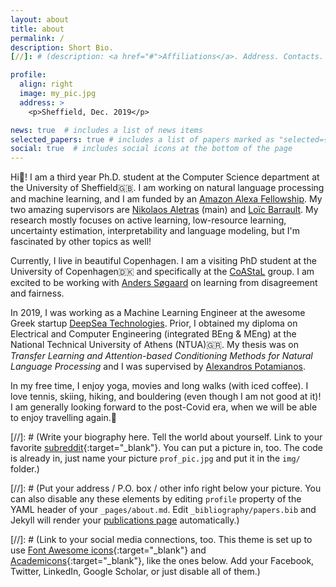 ```yaml
---
layout: about
title: about
permalink: /
description: Short Bio.
[//]: # (description: <a href="#">Affiliations</a>. Address. Contacts. Moto. Etc.)

profile:
  align: right
  image: my_pic.jpg
  address: >
    <p>Sheffield, Dec. 2019</p>

news: true  # includes a list of news items
selected_papers: true # includes a list of papers marked as "selected={true}"
social: true  # includes social icons at the bottom of the page
---
```


Hi👋! I am a third year Ph.D. student at the Computer Science department at the University of Sheffield🇬🇧. 
I am working on natural language processing and machine learning, and I am funded by an [Amazon Alexa Fellowship](https://developer.amazon.com/en-US/alexa/alexa-startups/alexa-fund/alexa-fellowship/graduate).
My two amazing supervisors are [Nikolaos Aletras](https://scholar.google.co.uk/citations?user=uxRWFhoAAAAJ&hl=en) (main) and [Loïc Barrault](https://scholar.google.fr/citations?user=i4IBjw4AAAAJ&hl=en).
My research mostly focuses on active learning, low-resource learning, uncertainty estimation, interpretability and language modeling, but I'm fascinated by other topics as well! 


Currently, I live in beautiful Copenhagen. I am a visiting PhD student at the University of Copenhagen🇩🇰 and specifically at the [CoAStaL](https://coastalcph.github.io/) group. 
I am excited to be working with [Anders Søgaard](https://scholar.google.dk/citations?user=x3I4CrYAAAAJ&hl=en) on learning from disagreement and fairness.

In 2019, I was working as a Machine Learning Engineer at the awesome Greek startup [DeepSea Technologies](https://www.deepsea.ai/). 
Prior, I obtained my diploma on Electrical and Computer Engineering (integrated BEng & MEng) at the National Technical University of Athens (NTUA)🇬🇷.
My thesis was on _Transfer  Learning  and  Attention-based  Conditioning  Methods  for Natural Language Processing_ and I was supervised by [Alexandros Potamianos](https://scholar.google.com/citations?user=pBQViyUAAAAJ&hl=en).

In my free time, I enjoy yoga, movies and long walks (with iced coffee). I love tennis, skiing, hiking, and bouldering️ (even though I am not good at it)! 
I am generally looking forward to the post-Covid era, when we will be able to enjoy travelling again.🦋

[//]: # (Write your biography here. Tell the world about yourself. Link to your favorite [subreddit](http://reddit.com){:target="\_blank"}. You can put a picture in, too. The code is already in, just name your picture `prof_pic.jpg` and put it in the `img/` folder.)

[//]: # (Put your address / P.O. box / other info right below your picture. You can also disable any these elements by editing `profile` property of the YAML header of your `_pages/about.md`. Edit `_bibliography/papers.bib` and Jekyll will render your [publications page](/al-folio/publications/) automatically.)

[//]: # (Link to your social media connections, too. This theme is set up to use [Font Awesome icons](http://fortawesome.github.io/Font-Awesome/){:target="\_blank"} and [Academicons](https://jpswalsh.github.io/academicons/){:target="\_blank"}, like the ones below. Add your Facebook, Twitter, LinkedIn, Google Scholar, or just disable all of them.)